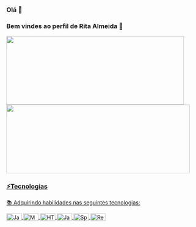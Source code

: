 ### Olá 👋
### Bem vindes ao perfil de Rita Almeida 🤗
<div>
<a href="https://github.com/ritaalmeidah"><img height="180em" width="465" src="https://github-readme-stats.vercel.app/api?username=ritaalmeidah&show_icons=true&theme=radical&include_all_commits=true&count_private=true"/><img height="180em" width="480" src="https://github-readme-stats.vercel.app/api/top-langs/?username=ritaalmeidah&layout=compact&langs_count=7&theme=radical"/>

</br>

### ⚡Tecnologias
📚 Adquirindo habilidades nas seguintes tecnologias:
<div style="display: inline_block">
<img align="center" alt="Java" width="40" height="20em" src="https://img.shields.io/badge/Java-ED8B00?style=for-the-badge&logo=openjdk&logoColor=white">
<img align="center" alt="MySQL" width="40" height="20em"src="https://img.shields.io/badge/MySQL-00000F?style=for-the-badge&logo=mysql&logoColor=white">
<img align="center" alt="HTML" width="40" height="20em" src="https://img.shields.io/badge/HTML-239120?style=for-the-badge&logo=html5&logoColor=white">
<img align="center" alt="JavaScript" width="40" height="20em" src="https://img.shields.io/badge/JavaScript-F7DF1E?style=for-the-badge&logo=javascript&logoColor=black">
<img align="center" alt="Spring" width="40" height="20em" src="https://img.shields.io/badge/Spring-6DB33F?style=for-the-badge&logo=spring&logoColor=white">
<img align="center" alt="React" width="40" height="20em" src="https://img.shields.io/badge/React-20232A?style=for-the-badge&logo=react&logoColor=61DAFB">

</br>
